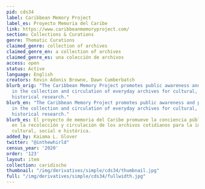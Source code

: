 ```yaml
---
pid: cds34
label: Caribbean Memory Project
label_es: Proyecto Memoria del Caribe
link: https://www.caribbeanmemoryproject.com/
section: Collections & Curations
genre: Thematic Curations
claimed_genre: collection of archives
claimed_genre_en: a collection of archives
claimed_genre_es: una colección de archivos
access: open
status: Active
language: English
creators: Kevin Adonis Browne, Dawn Cumberbatch
blurb_orig: "​The Caribbean Memory Project promotes public awareness and participation
  in the collection and circulation of everyday archives for cultural, social, and
  historical research."
blurb_en: "​The Caribbean Memory Project promotes public awareness and participation
  in the collection and circulation of everyday archives for cultural, social, and
  historical research."
blurb_es: El proyecto de memoria del Caribe promueve la conciencia pública y la participación
  en la recolección y circulación de los archivos cotidianos para la investigación
  cultural, social e histórica.
added_by: Kaiama L. Glover
twitter: "@inthewhirld"
census_year: '2020'
order: '123'
layout: item
collection: caridischo
thumbnail: "/img/derivatives/simple/cds34/thumbnail.jpg"
full: "/img/derivatives/simple/cds34/fullwidth.jpg"
---
```

